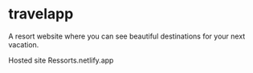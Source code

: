 # travelapp


A resort website where you can see beautiful destinations for your next
vacation.

Hosted site
Ressorts.netlify.app
